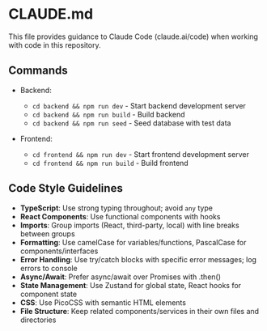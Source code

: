 # CLAUDE.md

This file provides guidance to Claude Code (claude.ai/code) when working with code in this repository.

## Commands
- Backend: 
  - `cd backend && npm run dev` - Start backend development server
  - `cd backend && npm run build` - Build backend
  - `cd backend && npm run seed` - Seed database with test data

- Frontend:
  - `cd frontend && npm run dev` - Start frontend development server
  - `cd frontend && npm run build` - Build frontend

## Code Style Guidelines
- **TypeScript**: Use strong typing throughout; avoid `any` type
- **React Components**: Use functional components with hooks
- **Imports**: Group imports (React, third-party, local) with line breaks between groups
- **Formatting**: Use camelCase for variables/functions, PascalCase for components/interfaces
- **Error Handling**: Use try/catch blocks with specific error messages; log errors to console
- **Async/Await**: Prefer async/await over Promises with .then()
- **State Management**: Use Zustand for global state, React hooks for component state
- **CSS**: Use PicoCSS with semantic HTML elements
- **File Structure**: Keep related components/services in their own files and directories